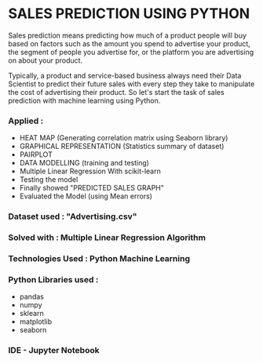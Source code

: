 # SALES PREDICTION USING PYTHON

Sales prediction means predicting how much of a product people will buy based on factors such as the amount you spend to advertise your product, the segment of people you advertise for, or the platform you are advertising on about your product.

Typically, a product and service-based business always need their Data Scientist to predict their future sales with every step they take to manipulate the cost of advertising their product. So let's start the task of sales prediction with machine learning using Python.

### Applied :

- HEAT MAP (Generating correlation matrix using Seaborn library)
- GRAPHICAL REPRESENTATION (Statistics summary of dataset)
- PAIRPLOT
- DATA MODELLING (training and testing)
- Multiple Linear Regression With scikit-learn
- Testing the model
- Finally showed "PREDICTED SALES GRAPH"
- Evaluated the Model (using Mean errors)

### Dataset used : "Advertising.csv" 

### Solved with : Multiple Linear Regression Algorithm

### Technologies Used : Python Machine Learning

### Python Libraries used :

- pandas
- numpy
- sklearn
- matplotlib
- seaborn

### IDE - Jupyter Notebook
